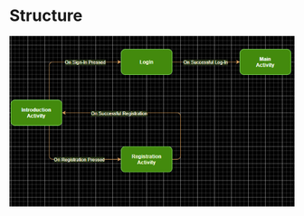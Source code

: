 # Structure
  
   ![Image of Activity Navigation](https://github.com/DarraghMurray/CS4084_Project/blob/master/ActivityDiagram.PNG)
